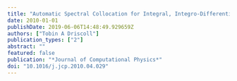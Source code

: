 ```yaml
---
title: "Automatic Spectral Collocation for Integral, Integro-Differential, and Integrally Reformulated Differential Equations"
date: 2010-01-01
publishDate: 2019-06-06T14:48:49.929659Z
authors: ["Tobin A Driscoll"]
publication_types: ["2"]
abstract: ""
featured: false
publication: "*Journal of Computational Physics*"
doi: "10.1016/j.jcp.2010.04.029"
---
```


